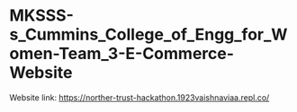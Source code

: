 # MKSSS-s_Cummins_College_of_Engg_for_Women-Team_3-E-Commerce-Website

Website link: https://norther-trust-hackathon.1923vaishnaviaa.repl.co/
